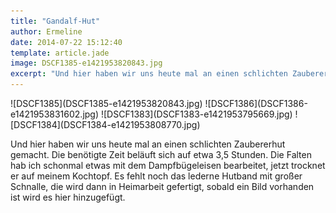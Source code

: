 ```yaml
---
title: "Gandalf-Hut"
author: Ermeline
date: 2014-07-22 15:12:40
template: article.jade
image: DSCF1385-e1421953820843.jpg
excerpt: "Und hier haben wir uns heute mal an einen schlichten Zaubererhut gemacht."
---
```


<div id='slides' class='slideshow'>
![DSCF1385](DSCF1385-e1421953820843.jpg)
![DSCF1386](DSCF1386-e1421953831602.jpg)
![DSCF1383](DSCF1383-e1421953795669.jpg)
![DSCF1384](DSCF1384-e1421953808770.jpg)
</div>
  
Und hier haben wir uns heute mal an einen schlichten Zaubererhut
gemacht. Die benötigte Zeit beläuft sich auf etwa 3,5 Stunden. Die
Falten hab ich schonmal etwas mit dem Dampfbügeleisen bearbeitet, jetzt
trocknet er auf meinem Kochtopf. Es fehlt noch das lederne Hutband mit
großer Schnalle, die wird dann in Heimarbeit gefertigt, sobald ein Bild
vorhanden ist wird es hier hinzugefügt.
